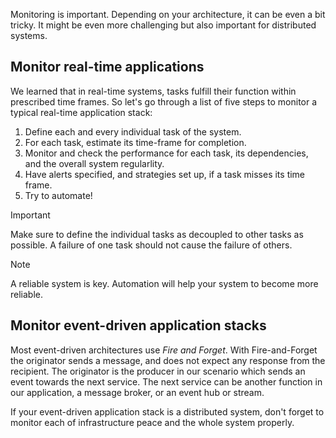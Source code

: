 Monitoring is important. Depending on your architecture, it can be even a bit tricky. It might be even more challenging but also important for distributed systems.

## Monitor real-time applications

We learned that in real-time systems, tasks fulfill their function within prescribed time frames. So let's go through a list of five steps to monitor a typical real-time application stack:

1. Define each and every individual task of the system.
2. For each task, estimate its time-frame for completion.
3. Monitor and check the performance for each task, its dependencies, and the overall system regularlity.
4. Have alerts specified, and strategies set up, if a task misses its time frame.
5. Try to automate!

> [!IMPORTANT]
> Make sure to define the individual tasks as decoupled to other tasks as possible.
A failure of one task should not cause the failure of others.

> [!NOTE]
> A reliable system is key. Automation will help your system to become more reliable.

## Monitor event-driven application stacks

Most event-driven architectures use _Fire and Forget_. With Fire-and-Forget the originator sends a message, and does not expect any response from the recipient. The originator is the producer in our scenario which sends an event towards the next service. The next service can be another function in our application, a message broker, or an event hub or stream.

If your event-driven application stack is a distributed system, don't forget to monitor each of infrastructure peace and the whole system properly.
